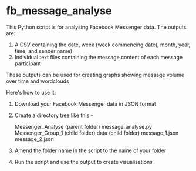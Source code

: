 # fb_message_analyse

This Python script is for analysing Facebook Messenger data. The outputs are:

  1. A CSV containing the date, week (week commencing date), month, year, time, and sender name)
  2. Individual text files containing the message content of each message participant
  
These outputs can be used for creating graphs showing message volume over time and wordclouds

Here's how to use it:

  1. Download your Facebook Messenger data in JSON format
  2. Create a directory tree like this -
  
      Messenger_Analyse (parent folder)
          message_analyse.py
          Messenger_Group_1 (child folder)
              data (child folder)
              message_1.json
              message_2.json
     
  3. Amend the folder name in the script to the name of your folder
  4. Run the script and use the output to create visualisations
